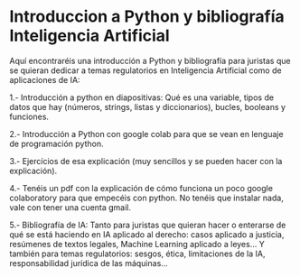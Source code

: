# Introduccion a Python y bibliografía Inteligencia Artificial
Aquí encontraréis una introducción a Python y bibliografía para juristas que se quieran dedicar a temas regulatorios en Inteligencia Artificial como de aplicaciones de IA:

1.- Introducción a python en diapositivas: Qué es una variable, tipos de datos que hay (números, strings, listas y diccionarios), bucles, booleans y funciones. 

2.- Introducción a Python con google colab para que se vean en lenguaje de programación python.

3.- Ejercícios de esa explicación (muy sencillos y se pueden hacer con la explicación).

4.- Tenéis un pdf con la explicación de cómo funciona un poco google colaboratory para que empecéis con python. No tenéis que instalar nada, vale con tener una cuenta gmail. 

5.- Bibliografía de IA: Tanto para juristas que quieran hacer o enterarse de qué se está haciendo en IA aplicado al derecho: casos aplicado a justicia, resúmenes de textos legales, Machine Learning aplicado a leyes... Y también para temas regulatorios: sesgos, ética, limitaciones de la IA, responsabilidad jurídica de las máquinas...


